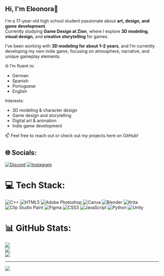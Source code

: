 ## Hi, I'm Eleonora🌟

I'm a 17-year-old high school student passionate about **art, design, and game development**.  
Currently studying **Game Design at Zion**, where I explore **3D modeling**, **visual design**, and **creative storytelling** for games.

I’ve been working with **3D modeling for about 1–2 years**, and I’m currently developing my own indie game, focusing on atmosphere, narrative, and unique gameplay elements.

🌐 I’m fluent in:
- German  
- Spanish  
- Portuguese  
- English  

Interests:
- 3D modeling & character design  
- Game design and storytelling  
- Digital art & animation  
- Indie game development  

📫 Feel free to reach out or check out my projects here on GitHub!
## 🌐 Socials:
[![Discord](https://img.shields.io/badge/Discord-%237289DA.svg?logo=discord&logoColor=white)](https://discord.gg/urupix_nono) [![Instagram](https://img.shields.io/badge/Instagram-%23E4405F.svg?logo=Instagram&logoColor=white)](https://instagram.com/eleonora_hunt_tasso) 

# 💻 Tech Stack:
![C++](https://img.shields.io/badge/c++-%2300599C.svg?style=for-the-badge&logo=c%2B%2B&logoColor=white) ![HTML5](https://img.shields.io/badge/html5-%23E34F26.svg?style=for-the-badge&logo=html5&logoColor=white) ![Adobe Photoshop](https://img.shields.io/badge/adobe%20photoshop-%2331A8FF.svg?style=for-the-badge&logo=adobe%20photoshop&logoColor=white) ![Canva](https://img.shields.io/badge/Canva-%2300C4CC.svg?style=for-the-badge&logo=Canva&logoColor=white) ![Blender](https://img.shields.io/badge/blender-%23F5792A.svg?style=for-the-badge&logo=blender&logoColor=white) ![Krita](https://img.shields.io/badge/Krita-203759?style=for-the-badge&logo=krita&logoColor=EEF37B) ![Clip Studio Paint](https://img.shields.io/badge/ClipStudioPaint-%23CFD3D3.svg?style=for-the-badge&logo=ClipStudioPaint&logoColor=white) ![Figma](https://img.shields.io/badge/figma-%23F24E1E.svg?style=for-the-badge&logo=figma&logoColor=white) ![CSS3](https://img.shields.io/badge/css3-%231572B6.svg?style=for-the-badge&logo=css3&logoColor=white) ![JavaScript](https://img.shields.io/badge/javascript-%23323330.svg?style=for-the-badge&logo=javascript&logoColor=%23F7DF1E) ![Python](https://img.shields.io/badge/python-3670A0?style=for-the-badge&logo=python&logoColor=ffdd54) ![Unity](https://img.shields.io/badge/unity-%23000000.svg?style=for-the-badge&logo=unity&logoColor=white)
# 📊 GitHub Stats:
![](https://github-readme-stats.vercel.app/api?username=UrupixNono&theme=transparent&hide_border=false&include_all_commits=false&count_private=false)<br/>
![](https://nirzak-streak-stats.vercel.app/?user=UrupixNono&theme=transparent&hide_border=false)<br/>
![](https://github-readme-stats.vercel.app/api/top-langs/?username=UrupixNono&theme=transparent&hide_border=false&include_all_commits=false&count_private=false&layout=compact)

---
[![](https://visitcount.itsvg.in/api?id=UrupixNono&icon=4&color=1)](https://visitcount.itsvg.in)

<!-- Proudly created with GPRM ( https://gprm.itsvg.in ) -->

